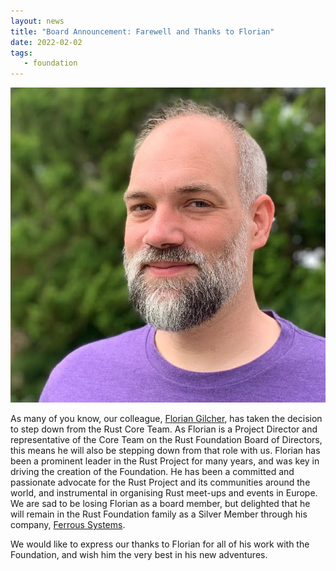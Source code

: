 ```yaml
---
layout: news
title: "Board Announcement: Farewell and Thanks to Florian"
date: 2022-02-02
tags:
   - foundation
---
```


![Florian Gilcher](/img/news/2022-02-02-farewell-florian/florian.jpg)

As many of you know, our colleague, [Florian Gilcher](https://twitter.com/Argorak), has taken the decision to step down from the Rust Core Team. As Florian is a Project Director and representative of the Core Team on the Rust Foundation Board of Directors, this means he will also be stepping down from that role with us. Florian has been a prominent leader in the Rust Project for many years, and was key in driving the creation of the Foundation. He has been a committed and passionate advocate for the Rust Project and its communities around the world, and instrumental in organising Rust meet-ups and events in Europe. We are sad to be losing Florian as a board member, but delighted that he will remain in the Rust Foundation family as a Silver Member through his company, [Ferrous Systems](https://ferrous-systems.com/).

We would like to express our thanks to Florian for all of his work with the Foundation, and wish him the very best in his new adventures. 
